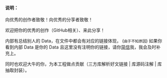 #### 说明：


向优秀的创作者致敬！向优秀的分享者致敬！

欢迎把你的优秀的创作（GitHub相关）、来此分享！


内部有总结别人的 Data，在文件中都会有对应的链接体现， (`由于不知原因`) 如果你看到内部 Data 是你的 Data 且这里没有注明你的链接，请你[简信](https://www.jianshu.com/u/fd745d76c816)我，我会及时补充上。

同时也欢迎大牛的你，为本工程做点贡献（三方库解析好文链接 | 库源码注解 | 库抽取封装）。




 
